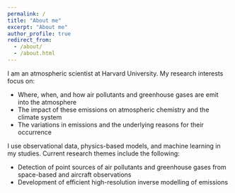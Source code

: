 ```yaml
---
permalink: /
title: "About me"
excerpt: "About me"
author_profile: true
redirect_from: 
  - /about/
  - /about.html
---
```


I am an atmospheric scientist at Harvard University. My research interests focus on: 
* Where, when, and how air pollutants and greenhouse gases are emit into the atmosphere 
* The impact of these emissions on atmospheric chemistry and the climate system 
* The variations in emissions and the underlying reasons for their occurrence 

I use observational data, physics-based models, and machine learning in my studies. Current research themes include the following:
* Detection of point sources of air pollutants and greenhouse gases from space-based and aircraft observations
* Development of efficient high-resolution inverse modelling of emissions
